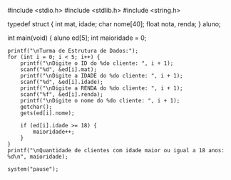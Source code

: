 #include <stdio.h>
#include <stdlib.h>
#include <string.h>

typedef struct {
    int mat, idade;
    char nome[40];
    float nota, renda;
} aluno;

int main(void) {
    aluno ed[5];
    int maioridade = 0;

    printf("\nTurma de Estrutura de Dados:");
    for (int i = 0; i < 5; i++) {
        printf("\nDigite o ID do %do cliente: ", i + 1);
        scanf("%d", &ed[i].mat);
        printf("\nDigite a IDADE do %do cliente: ", i + 1);
        scanf("%d", &ed[i].idade);
        printf("\nDigite a RENDA do %do cliente: ", i + 1);
        scanf("%f", &ed[i].renda);
        printf("\nDigite o nome do %do cliente: ", i + 1);
        getchar(); 
        gets(ed[i].nome);

        if (ed[i].idade >= 18) {
            maioridade++;
        }
    }
    printf("\nQuantidade de clientes com idade maior ou igual a 18 anos: %d\n", maioridade);

    system("pause");
    
